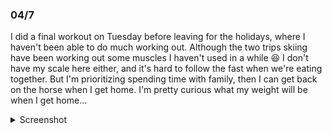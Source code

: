 ### 04/7
I did a final workout on Tuesday before leaving for the holidays, where I haven't been able to do much working out. Although the two trips skiing have been working out some muscles I haven't used in a while 😆 I don't have my scale here either, and it's hard to follow the fast when we're eating together. But I'm prioritizing spending time with family, then I can get back on the horse when I get home. I'm pretty curious what my weight will be when I get home...

<details>
	<summary>Screenshot</summary>
	<img src="https://media.discordapp.net/attachments/810551417043419170/1093936461738422272/Screenshot_20230407-183240.png?width=642&height=1390" />
</details>

